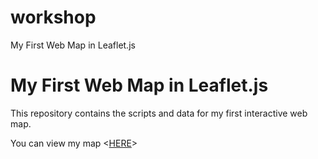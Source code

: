 # workshop
My First Web Map in Leaflet.js
# My First Web Map in Leaflet.js

This repository contains the scripts and data for my first interactive web map.

You can view my map <[HERE](http://username.github.io/repository)>
